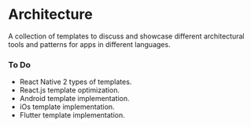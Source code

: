# Architecture
A collection of templates to discuss and showcase different architectural tools and patterns for apps in different languages.

### To Do
- React Native 2 types of templates.
- React.js template optimization.
- Android template implementation.
- iOs template implementation.
- Flutter template implementation.
